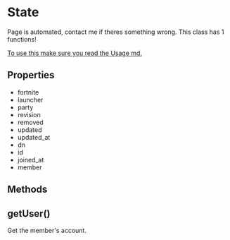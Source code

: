 # State
Page is automated, contact me if theres something wrong.
This class has 1 functions!

[To use this make sure you read the Usage md.](https://stoplight.io/p/docs/gh/teenari/fortnitenode/docs/Usage.md?srn=gh/teenari/fortnitenode/docs/Usage.md&group=master)

## Properties
- fortnite
- launcher
- party
- revision
- removed
- updated
- updated_at
- dn
- id
- joined_at
- member

## Methods

## getUser()
Get the member's account.